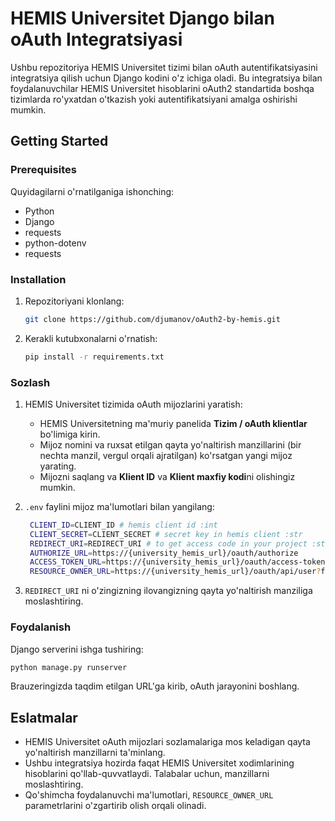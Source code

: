 # HEMIS Universitet Django bilan oAuth Integratsiyasi

Ushbu repozitoriya HEMIS Universitet tizimi bilan oAuth autentifikatsiyasini integratsiya qilish uchun Django kodini o'z ichiga oladi. Bu integratsiya bilan foydalanuvchilar HEMIS Universitet hisoblarini oAuth2 standartida boshqa tizimlarda ro'yxatdan o'tkazish yoki autentifikatsiyani amalga oshirishi mumkin.

## Getting Started

### Prerequisites

Quyidagilarni o'rnatilganiga ishonching:

- Python
- Django
- requests
- python-dotenv
- requests

### Installation

1. Repozitoriyani klonlang:

   ```bash
   git clone https://github.com/djumanov/oAuth2-by-hemis.git
   ```

2. Kerakli kutubxonalarni o'rnatish:

   ```bash
   pip install -r requirements.txt
   ```

### Sozlash

1. HEMIS Universitet tizimida oAuth mijozlarini yaratish:

   - HEMIS Universitetning ma'muriy panelida **Tizim / oAuth klientlar** bo'limiga kirin.
   - Mijoz nomini va ruxsat etilgan qayta yo'naltirish manzillarini (bir nechta manzil, vergul orqali ajratilgan) ko'rsatgan yangi mijoz yarating.
   - Mijozni saqlang va **Klient ID** va **Klient maxfiy kodi**ni olishingiz mumkin.

2. `.env` faylini mijoz ma'lumotlari bilan yangilang:

   ```bash
    CLIENT_ID=CLIENT_ID # hemis client id :int
    CLIENT_SECRET=CLIENT_SECRET # secret key in hemis client :str
    REDIRECT_URI=REDIRECT_URI # to get access code in your project :str
    AUTHORIZE_URL=https://{university_hemis_url}/oauth/authorize
    ACCESS_TOKEN_URL=https://{university_hemis_url}/oauth/access-token
    RESOURCE_OWNER_URL=https://{university_hemis_url}/oauth/api/user?fields=id,uuid,employee_id_number,type,roles,name,login,email,picture,firstname,surname,patronymic,birth_date,university_id,phone
   ```

3. `REDIRECT_URI` ni o'zingizning ilovangizning qayta yo'naltirish manziliga moslashtiring.

### Foydalanish

Django serverini ishga tushiring:

```bash
python manage.py runserver
```

Brauzeringizda taqdim etilgan URL'ga kirib, oAuth jarayonini boshlang.

## Eslatmalar

- HEMIS Universitet oAuth mijozlari sozlamalariga mos keladigan qayta yo'naltirish manzillarni ta'minlang.
- Ushbu integratsiya hozirda faqat HEMIS Universitet xodimlarining hisoblarini qo'llab-quvvatlaydi. Talabalar uchun, manzillarni moslashtiring.
- Qo'shimcha foydalanuvchi ma'lumotlari, `RESOURCE_OWNER_URL` parametrlarini o'zgartirib olish orqali olinadi.
